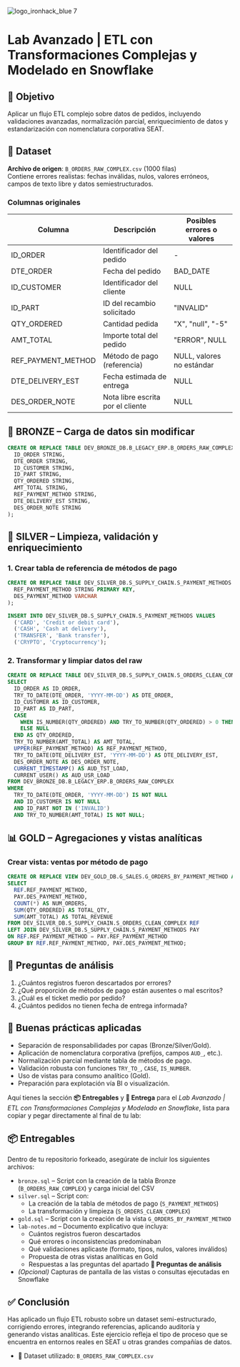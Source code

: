 ![logo_ironhack_blue 7](https://user-images.githubusercontent.com/23629340/40541063-a07a0a8a-601a-11e8-91b5-2f13e4e6b441.png)

# Lab Avanzado | ETL con Transformaciones Complejas y Modelado en Snowflake

## 🎯 Objetivo

Aplicar un flujo ETL complejo sobre datos de pedidos, incluyendo validaciones avanzadas, normalización parcial, enriquecimiento de datos y estandarización con nomenclatura corporativa SEAT.

## 📁 Dataset

**Archivo de origen**: `B_ORDERS_RAW_COMPLEX.csv` (1000 filas)  
Contiene errores realistas: fechas inválidas, nulos, valores erróneos, campos de texto libre y datos semiestructurados.

### Columnas originales

| Columna | Descripción | Posibles errores o valores |
| --- | --- | --- |
| ID_ORDER | Identificador del pedido | -   |
| DTE_ORDER | Fecha del pedido | BAD_DATE |
| ID_CUSTOMER | Identificador del cliente | NULL |
| ID_PART | ID del recambio solicitado | "INVALID" |
| QTY_ORDERED | Cantidad pedida | "X", "null", "-5" |
| AMT_TOTAL | Importe total del pedido | "ERROR", NULL |
| REF_PAYMENT_METHOD | Método de pago (referencia) | NULL, valores no estándar |
| DTE_DELIVERY_EST | Fecha estimada de entrega | NULL |
| DES_ORDER_NOTE | Nota libre escrita por el cliente | NULL |

## 🧱 BRONZE – Carga de datos sin modificar

```sql
CREATE OR REPLACE TABLE DEV_BRONZE_DB.B_LEGACY_ERP.B_ORDERS_RAW_COMPLEX (
  ID_ORDER STRING,
  DTE_ORDER STRING,
  ID_CUSTOMER STRING,
  ID_PART STRING,
  QTY_ORDERED STRING,
  AMT_TOTAL STRING,
  REF_PAYMENT_METHOD STRING,
  DTE_DELIVERY_EST STRING,
  DES_ORDER_NOTE STRING
);
```

## 🧼 SILVER – Limpieza, validación y enriquecimiento

### 1. Crear tabla de referencia de métodos de pago

```sql
CREATE OR REPLACE TABLE DEV_SILVER_DB.S_SUPPLY_CHAIN.S_PAYMENT_METHODS (
  REF_PAYMENT_METHOD STRING PRIMARY KEY,
  DES_PAYMENT_METHOD VARCHAR
);

INSERT INTO DEV_SILVER_DB.S_SUPPLY_CHAIN.S_PAYMENT_METHODS VALUES
  ('CARD', 'Credit or debit card'),
  ('CASH', 'Cash at delivery'),
  ('TRANSFER', 'Bank transfer'),
  ('CRYPTO', 'Cryptocurrency');
```

### 2. Transformar y limpiar datos del raw

```sql
CREATE OR REPLACE TABLE DEV_SILVER_DB.S_SUPPLY_CHAIN.S_ORDERS_CLEAN_COMPLEX AS
SELECT
  ID_ORDER AS ID_ORDER,
  TRY_TO_DATE(DTE_ORDER, 'YYYY-MM-DD') AS DTE_ORDER,
  ID_CUSTOMER AS ID_CUSTOMER,
  ID_PART AS ID_PART,
  CASE 
    WHEN IS_NUMBER(QTY_ORDERED) AND TRY_TO_NUMBER(QTY_ORDERED) > 0 THEN TRY_TO_NUMBER(QTY_ORDERED)
    ELSE NULL 
  END AS QTY_ORDERED,
  TRY_TO_NUMBER(AMT_TOTAL) AS AMT_TOTAL,
  UPPER(REF_PAYMENT_METHOD) AS REF_PAYMENT_METHOD,
  TRY_TO_DATE(DTE_DELIVERY_EST, 'YYYY-MM-DD') AS DTE_DELIVERY_EST,
  DES_ORDER_NOTE AS DES_ORDER_NOTE,
  CURRENT_TIMESTAMP() AS AUD_TST_LOAD,
  CURRENT_USER() AS AUD_USR_LOAD
FROM DEV_BRONZE_DB.B_LEGACY_ERP.B_ORDERS_RAW_COMPLEX
WHERE
  TRY_TO_DATE(DTE_ORDER, 'YYYY-MM-DD') IS NOT NULL
  AND ID_CUSTOMER IS NOT NULL
  AND ID_PART NOT IN ('INVALID')
  AND TRY_TO_NUMBER(AMT_TOTAL) IS NOT NULL;
```

## 📊 GOLD – Agregaciones y vistas analíticas

### Crear vista: ventas por método de pago

```sql
CREATE OR REPLACE VIEW DEV_GOLD_DB.G_SALES.G_ORDERS_BY_PAYMENT_METHOD AS
SELECT
  REF.REF_PAYMENT_METHOD,
  PAY.DES_PAYMENT_METHOD,
  COUNT(*) AS NUM_ORDERS,
  SUM(QTY_ORDERED) AS TOTAL_QTY,
  SUM(AMT_TOTAL) AS TOTAL_REVENUE
FROM DEV_SILVER_DB.S_SUPPLY_CHAIN.S_ORDERS_CLEAN_COMPLEX REF
LEFT JOIN DEV_SILVER_DB.S_SUPPLY_CHAIN.S_PAYMENT_METHODS PAY
ON REF.REF_PAYMENT_METHOD = PAY.REF_PAYMENT_METHOD
GROUP BY REF.REF_PAYMENT_METHOD, PAY.DES_PAYMENT_METHOD;
```

## 🧠 Preguntas de análisis

1. ¿Cuántos registros fueron descartados por errores?
2. ¿Qué proporción de métodos de pago están ausentes o mal escritos?
3. ¿Cuál es el ticket medio por pedido?
4. ¿Cuántos pedidos no tienen fecha de entrega informada?

## 📌 Buenas prácticas aplicadas

- Separación de responsabilidades por capas (Bronze/Silver/Gold).
- Aplicación de nomenclatura corporativa (prefijos, campos `AUD_`, etc.).
- Normalización parcial mediante tabla de métodos de pago.
- Validación robusta con funciones `TRY_TO_`, `CASE`, `IS_NUMBER`.
- Uso de vistas para consumo analítico (Gold).
- Preparación para explotación vía BI o visualización.

Aquí tienes la sección **📦 Entregables** y **🧾 Entrega** para el *Lab Avanzado | ETL con Transformaciones Complejas y Modelado en Snowflake*, lista para copiar y pegar directamente al final de tu lab:

## 📦 Entregables

Dentro de tu repositorio forkeado, asegúrate de incluir los siguientes archivos:

* `bronze.sql` – Script con la creación de la tabla Bronze (`B_ORDERS_RAW_COMPLEX`) y carga inicial del CSV
* `silver.sql` – Script con:
  * La creación de la tabla de métodos de pago (`S_PAYMENT_METHODS`)
  * La transformación y limpieza (`S_ORDERS_CLEAN_COMPLEX`)
* `gold.sql` – Script con la creación de la vista `G_ORDERS_BY_PAYMENT_METHOD`
* `lab-notes.md` – Documento explicativo que incluya:
  * Cuántos registros fueron descartados
  * Qué errores o inconsistencias predominaban
  * Qué validaciones aplicaste (formato, tipos, nulos, valores inválidos)
  * Propuesta de otras vistas analíticas en Gold
  * Respuestas a las preguntas del apartado **🧠 Preguntas de análisis**
* *(Opcional)* Capturas de pantalla de las vistas o consultas ejecutadas en Snowflake

## ✅ Conclusión

Has aplicado un flujo ETL robusto sobre un dataset semi-estructurado, corrigiendo errores, integrando referencias, aplicando auditoría y generando vistas analíticas. Este ejercicio refleja el tipo de proceso que se encuentra en entornos reales en SEAT u otras grandes compañías de datos.

- 📁 Dataset utilizado: `B_ORDERS_RAW_COMPLEX.csv`
